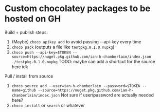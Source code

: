 # Custom chocolatey packages to be hosted on GH

Build + publish steps:

1. (Maybe) `choco apikey add` to avoid passing --api-key every time
1. `choco pack` (outputs a file like `testpkg.0.1.0.nupkg`)
1. `choco push --api-key=$TOKEN --source=https://nuget.pkg.github.com/ian-h-chamberlain/index.json ./testpkg.0.1.0.nupkg`
    TODO: maybe can add a shortcut for the source here idk

Pull / install from source

1. `choco source add --user=ian-h-chamberlain --password=$TOKEN --name=github --source=https://nuget.pkg.github.com/ian-h-chamberlain/index.json`
   Not sure if user/password are actually needed here?
1. `choco install` or `search` or whatever

